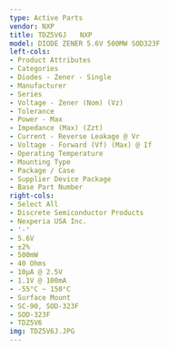 ```yaml
---
type: Active Parts
vendor: NXP
title: TDZ5V6J　　NXP
model: DIODE ZENER 5.6V 500MW SOD323F
left-cols:
- Product Attributes
- Categories
- Diodes - Zener - Single
- Manufacturer
- Series
- Voltage - Zener (Nom) (Vz)
- Tolerance
- Power - Max
- Impedance (Max) (Zzt)
- Current - Reverse Leakage @ Vr
- Voltage - Forward (Vf) (Max) @ If
- Operating Temperature
- Mounting Type
- Package / Case
- Supplier Device Package
- Base Part Number
right-cols:
- Select All
- Discrete Semiconductor Products
- Nexperia USA Inc.
- '-'
- 5.6V
- ±2%
- 500mW
- 40 Ohms
- 10µA @ 2.5V
- 1.1V @ 100mA
- -55°C ~ 150°C
- Surface Mount
- SC-90, SOD-323F
- SOD-323F
- TDZ5V6
img: TDZ5V6J.JPG
---
```

